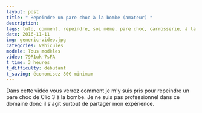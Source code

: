 ```yaml
---
layout: post
title: " Repeindre un pare choc à la bombe (amateur) "
description: 
tags: tuto, comment, repeindre, soi même, pare choc, carrosserie, à la bombe, aérosol, peinture, amateur, débutant, pas cher,
date: 2016-11-11 
img: generic-video.jpg
categories: Vehicules
modele: Tous modèles
video: 79R1uk-7sFA
t_time: 3 heures
t_difficulty: débutant
t_saving: économisez 80€ minimum
---
```

Dans cette vidéo vous verrez comment je m'y suis pris pour repeindre un pare choc de Clio 3 à la bombe.
Je ne suis pas professionnel dans ce domaine donc il s'agit surtout de partager mon expérience.